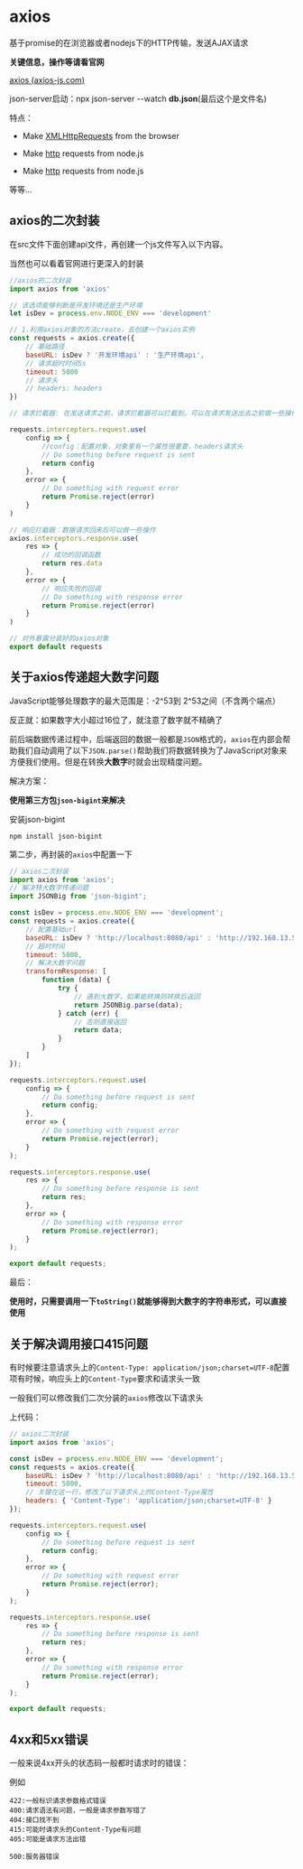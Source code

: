 # axios

基于promise的在浏览器或者nodejs下的HTTP传输，发送AJAX请求

**关键信息，操作等请看官网**

[axios (axios-js.com)](http://www.axios-js.com/docs/)



json-server启动：npx json-server --watch **db.json**(最后这个是文件名)

特点：

- Make [XMLHttpRequests](https://developer.mozilla.org/en-US/docs/Web/API/XMLHttpRequest) from the browser

- Make [http](http://nodejs.org/api/http.html) requests from node.js

- Make [http](http://nodejs.org/api/http.html) requests from node.js

等等...

## axios的二次封装

在src文件下面创建api文件，再创建一个js文件写入以下内容。

当然也可以看着官网进行更深入的封装

```js
//axios的二次封装
import axios from 'axios'

// 该选项能够判断是开发环境还是生产环境
let isDev = process.env.NODE_ENV === 'development'

// 1.利用axios对象的方法create，去创建一个axios实例
const requests = axios.create({
	// 基础路径
	baseURL: isDev ? '开发环境api' : '生产环境api',
	// 请求超时时间5s
	timeout: 5000
	// 请求头
	// headers: headers
})

// 请求拦截器: 在发送请求之前，请求拦截器可以拦截到，可以在请求发送出去之前做一些操作

requests.interceptors.request.use(
	config => {
		//config：配置对象，对象里有一个属性很重要，headers请求头
		// Do something before request is sent
		return config
	},
	error => {
		// Do something with request error
		return Promise.reject(error)
	}
)

// 响应拦截器：数据请求回来后可以做一些操作
axios.interceptors.response.use(
	res => {
		// 成功的回调函数
		return res.data
	},
	error => {
		// 响应失败的回调
		// Do something with response error
		return Promise.reject(error)
	}
)

// 对外暴露分装好的axios对象
export default requests

```

## 关于axios传递超大数字问题

JavaScript能够处理数字的最大范围是：-2^53到 2^53之间（不含两个端点）

反正就：如果数字大小超过16位了，就注意了数字就不精确了

前后端数据传递过程中，后端返回的数据一般都是`JSON`格式的，`axios`在内部会帮助我们自动调用了以下`JSON.parse()`帮助我们将数据转换为了JavaScript对象来方便我们使用。但是在转换**大数字**时就会出现精度问题。

解决方案：

**使用第三方包`json-bigint`来解决**

安装json-bigint

```
npm install json-bigint
```



第二步，再封装的`axios`中配置一下

```js
// axios二次封装
import axios from 'axios';
// 解决特大数字传递问题
import JSONBig from 'json-bigint';

const isDev = process.env.NODE_ENV === 'development';
const requests = axios.create({
    // 配置基础url
	baseURL: isDev ? 'http://localhost:8080/api' : 'http://192.168.13.5:8689',
    // 超时时间
	timeout: 5000,
    // 解决大数字问题
	transformResponse: [
		function (data) {
			try {
                // 遇到大数字，如果能转换则转换后返回
				return JSONBig.parse(data);
			} catch (err) {
                // 否则直接返回
				return data;
			}
		}
	]
});

requests.interceptors.request.use(
	config => {
		// Do something before request is sent
		return config;
	},
	error => {
		// Do something with request error
		return Promise.reject(error);
	}
);

requests.interceptors.response.use(
	res => {
		// Do something before response is sent
		return res;
	},
	error => {
		// Do something with response error
		return Promise.reject(error);
	}
);

export default requests;

```



最后：

**使用时，只需要调用一下`toString()`就能够得到大数字的字符串形式，可以直接使用**



## 关于解决调用接口415问题

有时候要注意请求头上的`Content-Type: application/json;charset=UTF-8`配置项有时候，响应头上的`Content-Type`要求和请求头一致

一般我们可以修改我们二次分装的`axios`修改以下请求头

上代码：

```js
// axios二次封装
import axios from 'axios';

const isDev = process.env.NODE_ENV === 'development';
const requests = axios.create({
	baseURL: isDev ? 'http://localhost:8080/api' : 'http://192.168.13.5:8689',
	timeout: 5000,
    // 关键在这一行，修改了以下请求头上的Content-Type属性
	headers: { 'Content-Type': 'application/json;charset=UTF-8' }
});

requests.interceptors.request.use(
	config => {
		// Do something before request is sent
		return config;
	},
	error => {
		// Do something with request error
		return Promise.reject(error);
	}
);

requests.interceptors.response.use(
	res => {
		// Do something before response is sent
		return res;
	},
	error => {
		// Do something with response error
		return Promise.reject(error);
	}
);

export default requests;

```

## 4xx和5xx错误

一般来说4xx开头的状态码一般都时请求时的错误：

例如

```
422:一般标识请求参数格式错误
400:请求语法有问题，一般是请求参数写错了
404:接口找不到
415:可能时请求头的Content-Type有问题
405:可能是请求方法出错

500:服务器错误
```

